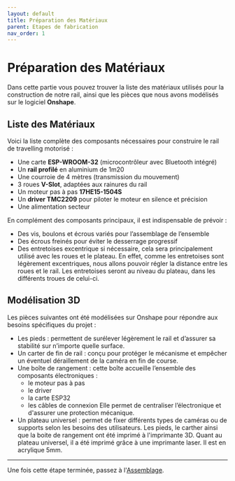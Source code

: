 ```yaml
---
layout: default
title: Préparation des Matériaux
parent: Etapes de fabrication
nav_order: 1
---
```


# Préparation des Matériaux

Dans cette partie vous pouvez trouver la liste des matériaux utilisés pour la construction de notre rail, ainsi que les pièces que nous avons modélisés sur le logiciel **Onshape**. 

## Liste des Matériaux

Voici la liste complète des composants nécessaires pour construire le rail de travelling motorisé :

- Une carte **ESP-WROOM-32** (microcontrôleur avec Bluetooth intégré)
- Un **rail profilé** en aluminium de 1m20
- Une courroie de 4 mètres (transmission du mouvement)
- 3 roues **V-Slot**, adaptées aux rainures du rail
- Un moteur pas à pas **17HE15-1504S**
- Un **driver TMC2209** pour piloter le moteur en silence et précision
- Une alimentation secteur 

En complément des composants principaux, il est indispensable de prévoir :

- Des vis, boulons et écrous variés pour l’assemblage de l’ensemble
- Des écrous freinés pour éviter le desserrage progressif 
- Des entretoises excentrique si nécessaire, cela sera principalement utilisé avec les roues et le plateau. En effet, comme les entretoises sont légèrement excentriques, nous allons pouvoir régler la distance entre les roues et le rail. Les entretoises seront au niveau du plateau, dans les différents troues de celui-ci. 

## Modélisation 3D
Les pièces suivantes ont été modélisées sur Onshape pour répondre aux besoins spécifiques du projet :

- Les pieds : permettent de surélever légèrement le rail et d’assurer sa stabilité sur n’importe quelle surface.
- Un carter de fin de rail : conçu pour protéger le mécanisme et empêcher un éventuel déraillement de la caméra en fin de course.
- Une boîte de rangement : cette boîte accueille l’ensemble des composants électroniques :
    - le moteur pas à pas
    - le driver
    - la carte ESP32
    - les câbles de connexion
Elle permet de centraliser l’électronique et d'assurer une protection mécanique.
- Un plateau universel : permet de fixer différents types de caméras ou de supports selon les besoins des utilisateurs.
Les pieds, le carther ainsi que la boite de rangement ont été imprimé à l'imprimante 3D. Quant au plateau universel, il a été imprimé grâce à une imprimante laser. Il est en acrylique 5mm.   


---

Une fois cette étape terminée, passez à l'[Assemblage](/assemblage).
